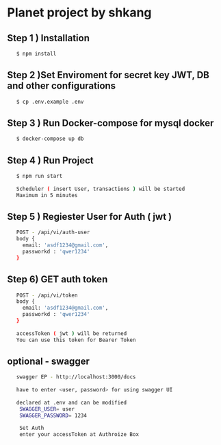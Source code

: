 # Planet project by shkang

## Step 1 ) Installation

```bash
   $ npm install
```

## Step 2 )Set Enviroment for secret key JWT, DB and other configurations

```bash
   $ cp .env.example .env
```

## Step 3 ) Run Docker-compose for mysql docker 

```bash
   $ docker-compose up db
```

## Step 4 ) Run Project

```bash
   $ npm run start
   
   Scheduler ( insert User, transactions ) will be started
   Maximum in 5 minutes
```

## Step 5 ) Regiester User for Auth ( jwt )

```bash
   POST - /api/vi/auth-user
   body {
     email: 'asdf1234@gmail.com',
     passworkd : 'qwer1234'
   }
```
## Step 6) GET auth token

```bash
   POST - /api/vi/token
   body {
     email: 'asdf1234@gmail.com',
     passworkd : 'qwer1234'
   }
   
   accessToken ( jwt ) will be returned
   You can use this token for Bearer Token
```
## optional - swagger 

```bash
   swagger EP - http://localhost:3000/docs
   
   have to enter <user, password> for using swagger UI
   
   declared at .env and can be modified
    SWAGGER_USER= user
    SWAGGER_PASSWORD= 1234
    
    Set Auth 
    enter your accessToken at Authroize Box
    
```